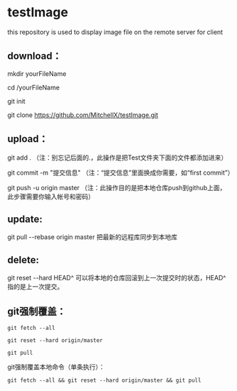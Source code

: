 # testImage
this repository is used to display image file on the remote server for client

## download：
mkdir yourFileName

cd /yourFileName

git init

git clone https://github.com/MitchellX/testImage.git

## upload：
git add .        （注：别忘记后面的.，此操作是把Test文件夹下面的文件都添加进来）

git commit  -m  "提交信息"  （注：“提交信息”里面换成你需要，如“first commit”）

git push -u origin master   （注：此操作目的是把本地仓库push到github上面，此步骤需要你输入帐号和密码）

## update:
git pull --rebase origin master   把最新的远程库同步到本地库

## delete:
git reset --hard HEAD^ 可以将本地的仓库回滚到上一次提交时的状态，HEAD^指的是上一次提交。

## git强制覆盖：
    git fetch --all
    
    git reset --hard origin/master
    
    git pull
 

git强制覆盖本地命令（单条执行）：

    git fetch --all && git reset --hard origin/master && git pull
